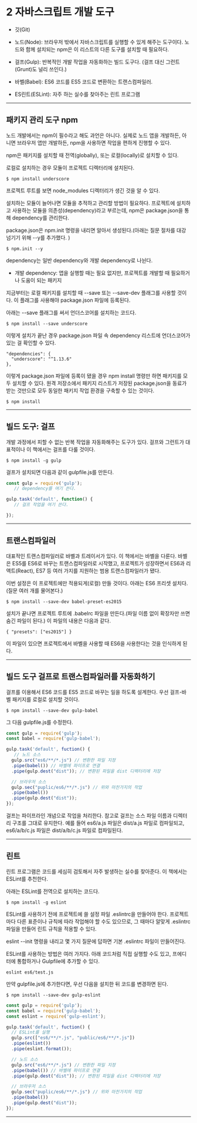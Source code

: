 # 2 자바스크립트 개발 도구

* 깃(Git)

* 노드(Node): 브라우저 밖에서 자바스크립트를 실행할 수 있게 해주는 도구이다. 노드와 함께 설치되는 npm은 이 리스트의 다른 도구를 설치할 때 필요하다.

* 걸프(Gulp): 반복적인 개발 작업을 자동화하는 빌드 도구다. (걸프 대신 그런트(Grunt)도 널리 쓰인다.)

* 바벨(Babel): ES6 코드를 ES5 코드로 변환하는 트랜스컴파일러.

* ES린트(ESLint): 자주 하는 실수를 찾아주는 린트 프로그램


---


## 패키지 관리 도구 npm

노드 개발에서는 npm이 필수라고 해도 과언은 아니다. 실제로 노드 앱을 개발하든, 아니면 브라우저 앱만 개발하든, npm을 사용하면 작업을 편하게 진행할 수 있다.

npm은 패키지를 설치할 때 전역(globally), 또는 로컬(locally)로 설치할 수 있다.

로컬로 설치하는 경우 모듈이 프로젝트 디렉터리에 설치된다.

```
$ npm install underscore
```

프로젝트 루트를 보면 node_modules 디렉터리가 생긴 것을 알 수 있다.

설치하는 모듈이 늘어나면 모듈을 추적하고 관리할 방법이 필요하다. 프로젝트에 설치하고 사용하는 모듈을 의존성(dependency)라고 부르는데, npm은 package.json을 통해 dependency를 관리한다.

package.json은 npm.init 명령을 내리면 알아서 생성된다.(아래는 질문 절차를 대강 넘기기 위해 --y를 추가했다. )

```
$ npm.init --y
```

dependency는 일반 dependency와 개발 dependency로 나뉜다.

* 개발 dependency: 앱을 실행할 때는 필요 없지만, 프로젝트를 개발할 때 필요하거나 도움이 되는 패키지

지금부터는 로컬 패키지를 설치할 때 --save 또는 --save-dev 플래그를 사용할 것이다. 이 플래그를 사용해야 package.json 파일에 등록된다.

아래는 --save 플래그를 써서 언더스코어를 설치하는 코드다.

```
$ npm install --save underscore
```

이렇게 설치가 끝난 경우 package.json 파일 속 dependency 리스트에 언더스코어가 있는 걸 확인할 수 있다.

```
"dependencies": {
  "underscore": "^1.13.6"
},
```

이렇게 package.json 파일에 등록이 됐을 경우 npm install 명령만 하면 패키지를 모두 설치할 수 있다. 원격 저장소에서 패키지 리스트가 저장된 package.json을 동료가 받는 것만으로 모두 동일한 패키지 작업 환경을 구축할 수 있는 것이다.

```
$ npm install
```


---


## 빌드 도구: 걸프
개발 과정에서 피할 수 없는 반복 작업을 자동화해주는 도구가 있다. 걸프와 그런트가 대표적이나 이 책에서는 걸프를 다룰 것이다.

```
$ npm install -g gulp
```

걸프가 설치되면 다음과 같이 gulpfile.js를 만든다.

```JavaScript
const gulp = require('gulp');
   // dependency를 여기 쓴다.

gulp.task('default', function() {
   // 걸프 작업을 여기 쓴다.

});
```


---


## 트랜스컴파일러
대표적인 트랜스컴파일러로 바벨과 트레이서가 있다. 이 책에서는 바벨을 다룬다. 바벨은 ES5를 ES6로 바꾸는 트랜스컴파일러로 시작했고, 프로젝트가 성장하면서 ES6과 리액트(React), ES7 등 여러 가지를 지원하는 범용 트랜스컴파일러가 됐다.

이번 설정은 이 프로젝트에만 적용되게(로컬) 만들 것이다. 아래는 ES6 프리셋 설치다.(질문 여러 개를 물어본다.)

```
$ npm install --save-dev babel-preset-es2015
```

설치가 끝나면 프로젝트 루트에 .babelrc 파일을 만든다.(파일 이름 없이 확장자만 쓰면 숨긴 파일이 된다.) 이 파일의 내용은 다음과 같다.

```
{ "presets": ["es2015"] }
```

이 파일이 있으면 프로젝트에서 바벨을 사용할 때 ES6을 사용한다는 것을 인식하게 된다.

---


## 빌드 도구 걸프로 트랜스컴파일러를 자동화하기
걸프를 이용해서 ES6 코드를 ES5 코드로 바꾸는 일을 하도록 설계한다. 우선 걸프-바벨 패키지를 로컬로 설치할 것이다.

```
$ npm install --save-dev gulp-babel
```

그 다음 gulpfile.js를 수정한다.

```JavaScript
const gulp = require('gulp');
const babel = require('gulp-babel');

gulp.task('default', fuction() {
   // 노드 소스
  gulp.src("es6/**/*.js") // 변환한 파일 지정
  .pipe(babel()) // 바벨에 파이프로 연결
  .pipe(gulp.dest("dist")); // 변환된 파일을 dist 디렉터리에 저장

  // 브라우저 소스
  gulp.sec("puplic/es6/**/*.js") // 위와 마찬가지의 작업
  .pipe(babel())
  .pipe(gulp.dest("dist"));
});
```

걸프는 파이프라인 개념으로 작업을 처리한다. 참고로 걸프는 소스 파일 이름과 디렉터리 구조를 그대로 유지한다. 예를 들어 es6/a.js 파일은 dist/a.js 파일로 컴파일되고, es6/a/b/c.js 파일은 dist/a/b/c.js 파일로 컴파일된다.


---


## 린트
린트 프로그램은 코드를 세심히 검토해서 자주 발생하는 실수를 찾아준다. 이 책에서는 ESLint를 추천한다.

아래는 ESLint를 전역으로 설치하는 코드다.

```
$ npm install -g eslint
```

ESLint를 사용하기 전에 프로젝트에 쓸 설정 파일 .eslintrc을 만들어야 한다. 프로젝트마다 다른 표준이나 규칙에 따라 작업해야 할 수도 있으므로, 그 때마다 알맞게 .eslintrc 파일을 만들어 린트 규칙을 적용할 수 있다.


eslint --init 명령을 내리고 몇 가지 질문에 답하면 기본 .eslintrc 파일이 만들어진다.


ESLint를 사용하는 방법은 여러 가지다. 아래 코드처럼 직접 실행할 수도 있고, 프에디터에 통합하거나 Gulpfile에 추가할 수 있다.

```
eslint es6/test.js
```

만약 gulpfile.js에 추가한다면, 우선 다음을 설치한 뒤 코드를 변경하면 된다.

```
$ npm install --save-dev gulp-eslint
```

```JavaScript
const gulp = require('gulp');
const babel = require('gulp-babel');
const eslint = require('gulp-eslint');

gulp.task('default', fuction() {
  // ESLint를 실행
  gulp.src(["es6/**/*.js", "public/es6/**/*.js"])
  .pipe(eslint())
  .pipe(eslint.format());

  // 노드 소스
  gulp.src("es6/**/*.js") // 변환한 파일 지정
  .pipe(babel()) // 바벨에 파이프로 연결
  .pipe(gulp.dest("dist")); // 변환된 파일을 dist 디렉터리에 저장

  // 브라우저 소스
  gulp.sec("puplic/es6/**/*.js") // 위와 마찬가지의 작업
  .pipe(babel())
  .pipe(gulp.dest("dist"));
});
```

---
